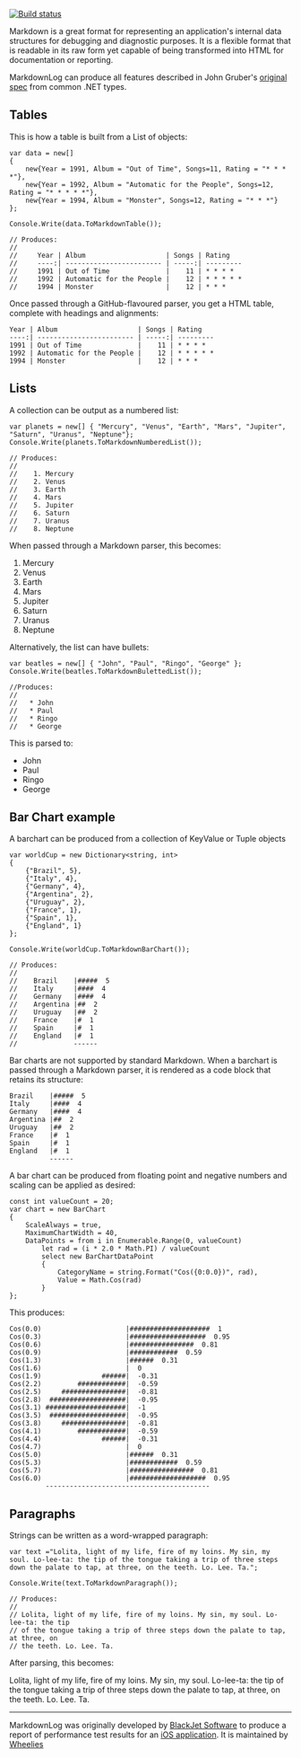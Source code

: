 [![Build status](https://ci.appveyor.com/api/projects/status/k15974djmygb9f13)](https://ci.appveyor.com/project/Wheelies/markdownlog)

Markdown is a great format for representing an application's internal data structures for debugging and diagnostic purposes. It is a flexible format that is readable in its raw form yet capable of being transformed into HTML for documentation or reporting.

MarkdownLog can produce all features described in John Gruber's [original spec](http://daringfireball.net/projects/markdown/) from common .NET types.

Tables
------

This is how a table is built from a List of objects:

    var data = new[]
    {
        new{Year = 1991, Album = "Out of Time", Songs=11, Rating = "* * * *"},
        new{Year = 1992, Album = "Automatic for the People", Songs=12, Rating = "* * * * *"},
        new{Year = 1994, Album = "Monster", Songs=12, Rating = "* * *"}
    };

    Console.Write(data.ToMarkdownTable());
    
    // Produces:
    //
    //     Year | Album                    | Songs | Rating   
    //     ----:| ------------------------ | -----:| --------- 
    //     1991 | Out of Time              |    11 | * * * *  
    //     1992 | Automatic for the People |    12 | * * * * *
    //     1994 | Monster                  |    12 | * * *    

Once passed through a GitHub-flavoured parser, you get a HTML table, complete with headings and alignments:

    Year | Album                    | Songs | Rating   
    ----:| ------------------------ | -----:| --------- 
    1991 | Out of Time              |    11 | * * * *  
    1992 | Automatic for the People |    12 | * * * * *
    1994 | Monster                  |    12 | * * *    

Lists
-----

A collection can be output as a numbered list:

    var planets = new[] { "Mercury", "Venus", "Earth", "Mars", "Jupiter", "Saturn", "Uranus", "Neptune"};
    Console.Write(planets.ToMarkdownNumberedList());
    
    // Produces:
    //
    //    1. Mercury
    //    2. Venus
    //    3. Earth
    //    4. Mars
    //    5. Jupiter
    //    6. Saturn
    //    7. Uranus
    //    8. Neptune

When passed through a Markdown parser, this becomes:

   1. Mercury
   2. Venus
   3. Earth
   4. Mars
   5. Jupiter
   6. Saturn
   7. Uranus
   8. Neptune

Alternatively, the list can have bullets:

    var beatles = new[] { "John", "Paul", "Ringo", "George" };
    Console.Write(beatles.ToMarkdownBulettedList());
	
	//Produces:
	//
    //   * John
    //   * Paul
    //   * Ringo
    //   * George

This is parsed to:

   * John
   * Paul
   * Ringo
   * George


Bar Chart example
----------------

A barchart can be produced from a collection of KeyValue or Tuple objects

    var worldCup = new Dictionary<string, int>
    {
        {"Brazil", 5},
        {"Italy", 4},
        {"Germany", 4},
        {"Argentina", 2},
        {"Uruguay", 2},
        {"France", 1},
        {"Spain", 1},
        {"England", 1}
    };

    Console.Write(worldCup.ToMarkdownBarChart());
    
    // Produces:
    //
    //    Brazil    |#####  5
    //    Italy     |####  4
    //    Germany   |####  4
    //    Argentina |##  2
    //    Uruguay   |##  2
    //    France    |#  1
    //    Spain     |#  1
    //    England   |#  1
    //              ------

Bar charts are not supported by standard Markdown. When a barchart is passed through a Markdown parser, it is rendered as a code block that retains its structure:

    Brazil    |#####  5
    Italy     |####  4
    Germany   |####  4
    Argentina |##  2
    Uruguay   |##  2
    France    |#  1
    Spain     |#  1
    England   |#  1
              ------

A bar chart can be produced from floating point and negative numbers and scaling can be applied as desired:


    const int valueCount = 20;
    var chart = new BarChart
    {
        ScaleAlways = true,
        MaximumChartWidth = 40,
        DataPoints = from i in Enumerable.Range(0, valueCount)
            let rad = (i * 2.0 * Math.PI) / valueCount
            select new BarChartDataPoint
            {
                CategoryName = string.Format("Cos({0:0.0})", rad),
                Value = Math.Cos(rad)
            }
    };

This produces:

    Cos(0.0)                     |####################  1
    Cos(0.3)                     |###################  0.95
    Cos(0.6)                     |################  0.81
    Cos(0.9)                     |############  0.59
    Cos(1.3)                     |######  0.31
    Cos(1.6)                     |  0
    Cos(1.9)               ######|  -0.31
    Cos(2.2)         ############|  -0.59
    Cos(2.5)     ################|  -0.81
    Cos(2.8)  ###################|  -0.95
    Cos(3.1) ####################|  -1
    Cos(3.5)  ###################|  -0.95
    Cos(3.8)     ################|  -0.81
    Cos(4.1)         ############|  -0.59
    Cos(4.4)               ######|  -0.31
    Cos(4.7)                     |  0
    Cos(5.0)                     |######  0.31
    Cos(5.3)                     |############  0.59
    Cos(5.7)                     |################  0.81
    Cos(6.0)                     |###################  0.95
             -----------------------------------------

Paragraphs
----------

Strings can be written as a word-wrapped paragraph:

    var text ="Lolita, light of my life, fire of my loins. My sin, my soul. Lo-lee-ta: the tip of the tongue taking a trip of three steps down the palate to tap, at three, on the teeth. Lo. Lee. Ta.";
    
    Console.Write(text.ToMarkdownParagraph());

    // Produces:
	//
	// Lolita, light of my life, fire of my loins. My sin, my soul. Lo-lee-ta: the tip 
    // of the tongue taking a trip of three steps down the palate to tap, at three, on 
    // the teeth. Lo. Lee. Ta.

After parsing, this becomes:

Lolita, light of my life, fire of my loins. My sin, my soul. Lo-lee-ta: the tip 
of the tongue taking a trip of three steps down the palate to tap, at three, on 
the teeth. Lo. Lee. Ta.

---

MarkdownLog was originally developed by [BlackJet Software](http://blackjetsoftware.com) to produce a report of performance test results for an [iOS application](http://shoppingukapp.com/). It is maintained by [Wheelies](https://github.com/Wheelies)
